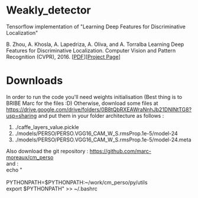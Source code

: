 # Weakly_detector
Tensorflow implementation of "Learning Deep Features for Discriminative Localization"

B. Zhou, A. Khosla, A. Lapedriza, A. Oliva, and A. Torralba
Learning Deep Features for Discriminative Localization.
Computer Vision and Pattern Recognition (CVPR), 2016.
[[PDF](http://arxiv.org/pdf/1512.04150.pdf)][[Project Page](http://cnnlocalization.csail.mit.edu/)]

# Downloads
In order to run the code you'll need weights initialisation (Best thing is to BRIBE Marc for the files :D)
Otherwise, download some files at https://drive.google.com/drive/folders/0B8tQbRXEAWraNnhJb21DNlNtTG8?usp=sharing and put them in your folder architecture as follows :
1. ./caffe_layers_value.pickle
2. ./models/PERSO/PERSO.VGG16_CAM_W_S.rmsProp.1e-5/model-24
3. ./models/PERSO/PERSO.VGG16_CAM_W_S.rmsProp.1e-5/model-24.meta

Also download the git repository :
https://github.com/marc-moreaux/cm_perso <br/>
and :<br/>
echo "<br/>
<br/>
PYTHONPATH=\$PYTHONPATH:~/work/cm_perso/py/utils<br/>
export \$PYTHONPATH" >> ~/.bashrc<br/>
